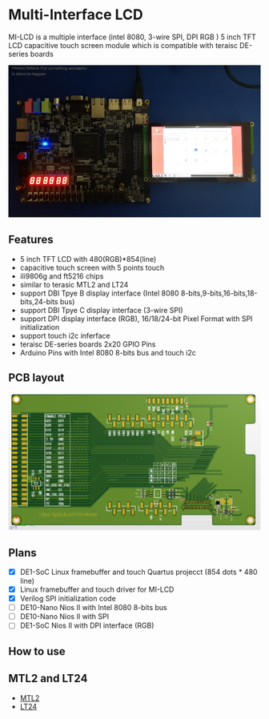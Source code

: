 # Multi-Interface LCD
MI-LCD is a multiple interface (intel 8080, 3-wire SPI, DPI RGB )  5 inch TFT LCD capacitive touch screen module which is compatible with teraisc DE-series boards 

![](picture/de1soc_linux.png)

## Features
- 5 inch TFT LCD with 480(RGB)*854(line)
- capacitive touch screen with 5 points touch
- ili9806g and ft5216 chips
- similar to terasic MTL2 and LT24
- support DBI Tpye B display interface (Intel 8080 8-bits,9-bits,16-bits,18-bits,24-bits bus) 
- support DBI Tpye C display interface (3-wire SPI)
- support DPI display interface (RGB), 16/18/24-bit Pixel Format with SPI initialization
- support touch i2c inferface 
- teraisc DE-series boards 2x20 GPIO Pins
- Arduino Pins with Intel 8080 8-bits bus and touch i2c

## PCB layout
![](picture/pcb.png)

## Plans

- [x] DE1-SoC Linux framebuffer and touch Quartus projecct (854 dots * 480 line)
- [x] Linux framebuffer and touch driver for MI-LCD
- [x] Verilog SPI initialization code
- [ ] DE10-Nano Nios II with Intel 8080 8-bits bus
- [ ] DE10-Nano Nios II with SPI
- [ ] DE1-SoC Nios II with DPI interface (RGB)

## How to use

## MTL2 and LT24

- [MTL2](https://www.terasic.com.tw/cgi-bin/page/archive.pl?Language=English&CategoryNo=68&No=989)
- [LT24](https://www.terasic.com.tw/cgi-bin/page/archive.pl?Language=English&CategoryNo=65&No=892)
